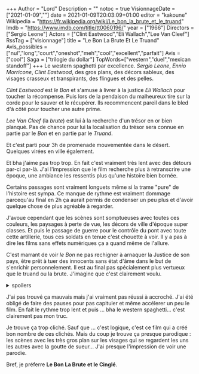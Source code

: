 +++
Author = "Lord"
Description = ""
notoc = true
VisionnageDate = ["2021-01-09",""]
date = 2021-01-09T20:03:09+01:00
editor = "kakoune"
Wikipedia = "https://fr.wikipedia.org/wiki/Le_bon_la_brute_et_le_truand"
Imdb = "https://www.imdb.com/title/tt0060196/"
year = ["1966"]
Directors = ["Sergio Leone"]
Actors = ["Clint Eastwood","Eli Wallach","Lee Van Cleef"]
RssTag = ["visionnage"]
title = "Le Bon La Brute Et Le Truand"
Avis_possibles = ["nul","long","court","oneshot","meh","cool","excellent","parfait"]
Avis = ["cool"] 
Saga = ["trilogie du dollar"]
TopWords=["western","duel","mexican standoff"]
+++
Le western spaghetti par excellence.
*Sergio Leone*, *Ennio Morricone*, *Clint Eastwood*, des gros plans, des décors sableux, des visages crasseux et transpirants, des flingues et des pelles.

*Clint Eastwood* est *le Bon* et s'amuse à livrer à la justice *Eli Wallach* pour toucher la récompense.
Puis lors de la pendaison du malheureux tire sur la corde pour le sauver et le récupérer.
Ils recommencent pareil dans le bled d'à côté pour toucher une autre prime.

*Lee Van Cleef* (la *brute*) est lui à la recherche d'un trésor en or bien planqué.
Pas de chance pour lui la localisation du trésor sera connue en partie par le *Bon* et en partie par le *Truand*.

Et c'est parti pour 3h de promenade mouvementée dans le désert.
Quelques virées en ville également.

Et bha j'aime pas trop trop.
En fait c'est vraiment très lent avec des détours par-ci par-là.
J'ai l'impression que le film recherche plus à retranscrire une époque, une ambiance les ressentis plus qu'une histoire bien bornée.

Certains passages sont vraiment longuets même si la trame "pure" de l'histoire est sympa.
Ce manque de rythme est vraiment dommage parcequ'au final en 2h ça aurait permis de condenser un peu plus et d'avoir quelque chose de plus agréable à regarder.

J'avoue cependant que les scènes sont somptueuses avec toutes ces couleurs, les paysages à perte de vue, les décors de ville d'époque super classes.
Et puis le passage de guerre pour le contrôle du pont avec toute cette artillerie, tous ces soldats en tenue c'est chouette à voir.
Il y a pas à dire les films sans effets numériques ça a quand même de l'allure.

C'est marrant de voir *le Bon* ne pas rechigner à arnaquer la Justice de son pays, être prêt à tuer des innocents sans état d'âme dans le but de s'enrichir personnelement.
Il est au final pas spécialement plus vertueux que le truand ou la brute.
J'imagine que c'est clairement voulu.

<details><summary>spoilers</summary>

Wow l'explosion du pont ils ont pas déconné !
On voit vraiment le souffle de l'explosion et des débris qui tombent vraiment très près des acteurs !

Le duel final est quand même cool comme tout avec toute la tension des 3h de film qui se concrétise enfin.
Et puis ce cimetière est vraiment stylé avec son agencement tout en rond.
Je viens de lire qu'il a été construit à l'occasion par l'armée espagnole pour les besoins du film en seulement 2 jours.
Bravo les mecs !

</details>

J'ai pas trouvé ça mauvais mais j'ai vraiment pas réussi à accroché.
J'ai été obligé de faire des pauses pour pas capituler et même accélerer un peu le film.
En fait le rythme trop lent et puis … bha le western spaghetti… c'est clairement pas mon truc.

Je trouve ça trop cliché.
Sauf que … c'est logique, c'est ce film qui a créé bon nombre de ces clichés.
Mais du coup je trouve ça presque parodique : les scènes avec les très gros plan sur les visages qui se regardent les uns les autres avec la goutte de sueur…
J'ai presque l'impression de voir une parodie.

Bref, je préferre **Le Bon La Brute et le Cinglé**.
